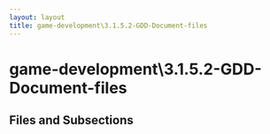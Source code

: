 ```yaml
---
layout: layout
title: game-development\3.1.5.2-GDD-Document-files
---
```


# game-development\3.1.5.2-GDD-Document-files

## Files and Subsections

